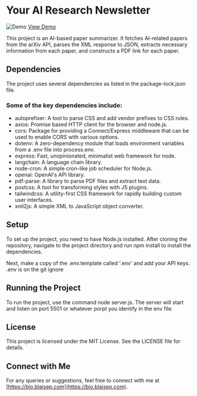 # Your AI Research Newsletter

![Demo](demo.gif)
[View Demo](https://www.veed.io/view/51f4f367-fd12-4282-96a9-369f0c141826?panel=share)

This project is an AI-based paper summarizer. It fetches AI-related papers from the arXiv API, parses the XML response to JSON, extracts necessary information from each paper, and constructs a PDF link for each paper.

## Dependencies

The project uses several dependencies as listed in the package-lock.json file.

### Some of the key dependencies include:

- autoprefixer: A tool to parse CSS and add vendor prefixes to CSS rules.
- axios: Promise based HTTP client for the browser and node.js.
- cors: Package for providing a Connect/Express middleware that can be used to enable CORS with various options.
- dotenv: A zero-dependency module that loads environment variables from a .env file into process.env.
- express: Fast, unopinionated, minimalist web framework for node.
- langchain: A language chain library.
- node-cron: A simple cron-like job scheduler for Node.js.
- openai: OpenAI's API library.
- pdf-parse: A library to parse PDF files and extract text data.
- postcss: A tool for transforming styles with JS plugins.
- tailwindcss: A utility-first CSS framework for rapidly building custom user interfaces.
- xml2js: A simple XML to JavaScript object converter.

## Setup

To set up the project, you need to have Node.js installed. After cloning the repository, navigate to the project directory and run npm install to install the dependencies.

Next, make a copy of the .env.template called '.env' and add your API keys. .env is on the git ignore

## Running the Project

To run the project, use the command node server.js. The server will start and listen on port 5501 or whatever porpt you identify in the env file.

## License

This project is licensed under the MIT License. See the LICENSE file for details.

## Connect with Me

For any queries or suggestions, feel free to connect with me at [https://bio.blaisep.com](https://bio.blaisep.com).

